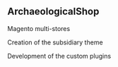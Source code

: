 ## <a name="ArchaeologicalShop"></a>ArchaeologicalShop

Magento multi-stores
 
Creation of the subsidiary theme

Development of the custom plugins
